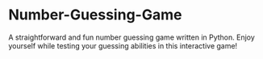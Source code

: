 # Number-Guessing-Game
A straightforward and fun number guessing game written in Python. Enjoy yourself while testing your guessing abilities in this interactive game!

